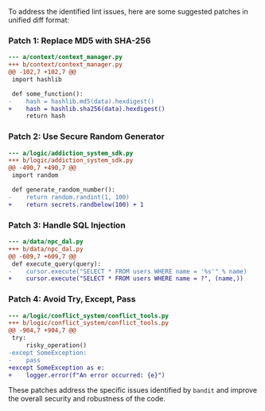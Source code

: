 To address the identified lint issues, here are some suggested patches in unified diff format:

### Patch 1: Replace MD5 with SHA-256

```diff
--- a/context/context_manager.py
+++ b/context/context_manager.py
@@ -102,7 +102,7 @@
 import hashlib

 def some_function():
-    hash = hashlib.md5(data).hexdigest()
+    hash = hashlib.sha256(data).hexdigest()
     return hash
```

### Patch 2: Use Secure Random Generator

```diff
--- a/logic/addiction_system_sdk.py
+++ b/logic/addiction_system_sdk.py
@@ -490,7 +490,7 @@
 import random

 def generate_random_number():
-    return random.randint(1, 100)
+    return secrets.randbelow(100) + 1
```

### Patch 3: Handle SQL Injection

```diff
--- a/data/npc_dal.py
+++ b/data/npc_dal.py
@@ -609,7 +609,7 @@
 def execute_query(query):
-    cursor.execute("SELECT * FROM users WHERE name = '%s'" % name)
+    cursor.execute("SELECT * FROM users WHERE name = ?", (name,))
```

### Patch 4: Avoid Try, Except, Pass

```diff
--- a/logic/conflict_system/conflict_tools.py
+++ b/logic/conflict_system/conflict_tools.py
@@ -904,7 +904,7 @@
 try:
     risky_operation()
-except SomeException:
-    pass
+except SomeException as e:
+    logger.error(f"An error occurred: {e}")
```

These patches address the specific issues identified by `bandit` and improve the overall security and robustness of the code.